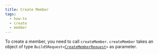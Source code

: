 ```yaml
---
title: Create Member
tags:
  - how-to
  - create
  - member
---
```


To create a member, you need to call `createMember`.
`createMember` takes an object of type `Build5Request<`[`CreateMemberRequest`](../../../../reference-api/interfaces/CreateMemberRequest.md)`>` as parameter.


```tsx file=../../../../../../packages/sdk/examples/member/create.ts#L7-L13
```
